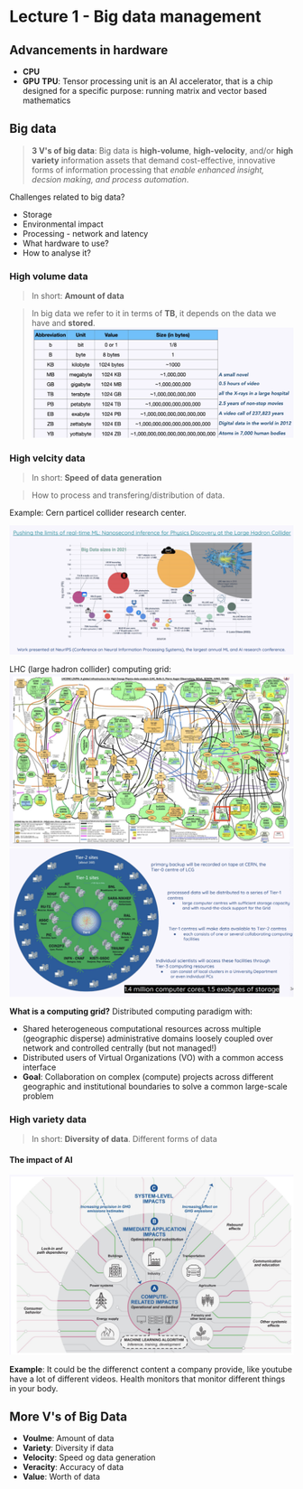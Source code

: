 # Lecture 1 - Big data management

## Advancements in hardware
* **CPU**
* **GPU**
**TPU**: Tensor processing unit is an AI accelerator, that is a chip designed for a specific purpose: running matrix and vector based mathematics 

## Big data
> **3 V's of big data**:
> Big data is **high-volume**, **high-velocity**, and/or **high variety** information assets that demand cost-effective, innovative forms of information processing that *enable enhanced insight, decsion making, and process automation*.

Challenges related to big data? 
* Storage
* Environmental impact
* Processing - network and latency
* What hardware to use?
* How to analyse it?

### High volume data
> In short: **Amount of data**

> In big data we refer to it in terms of **TB**, it depends on the data we have and **stored**.
![alt text](images/image.png)

### High velcity data
> In short: **Speed of data generation**

> How to process and transfering/distribution of data.

Example: Cern particel collider research center.

![alt text](images/image-1.png)

LHC (large hadron collider) computing grid:
![alt text](images/image-2.png)
![alt text](images/image-3.png)

**What is a computing grid?**
Distributed computing paradigm with:
* Shared heterogeneous computational resources across multiple (geographic disperse) administrative domains loosely coupled over network and controlled centrally (but not managed!)
* Distributed users of Virtual Organizations (VO) with a common access interface
* **Goal**: Collaboration on complex (compute) projects across different geographic and institutional boundaries to solve a common large-scale problem 

### High variety data
> In short: **Diversity of data**. Different forms of data


#### The impact of AI
![alt text](images/image-4.png)

**Example**: It could be the differenct content a company provide, like youtube have a lot of different videos. Health monitors that monitor different things in your body. 

## More V's of Big Data
* **Voulme**: Amount of data
* **Variety**: Diversity if data
* **Velocity**: Speed og data generation
* **Veracity**: Accuracy of data
* **Value**: Worth of data

